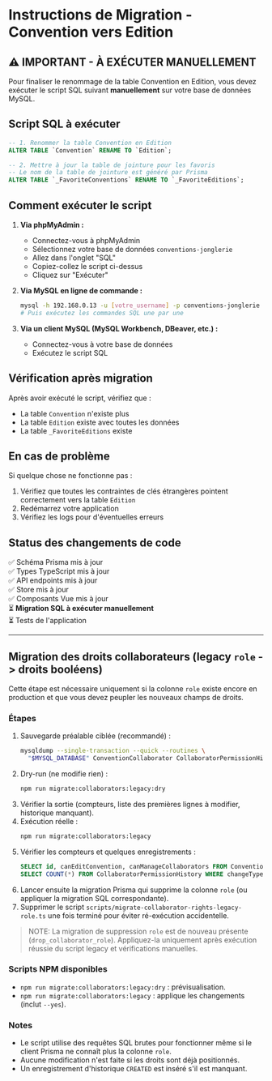 # Instructions de Migration - Convention vers Edition

## ⚠️ IMPORTANT - À EXÉCUTER MANUELLEMENT

Pour finaliser le renommage de la table Convention en Edition, vous devez exécuter le script SQL suivant **manuellement** sur votre base de données MySQL.

## Script SQL à exécuter

```sql
-- 1. Renommer la table Convention en Edition
ALTER TABLE `Convention` RENAME TO `Edition`;

-- 2. Mettre à jour la table de jointure pour les favoris
-- Le nom de la table de jointure est généré par Prisma
ALTER TABLE `_FavoriteConventions` RENAME TO `_FavoriteEditions`;
```

## Comment exécuter le script

1. **Via phpMyAdmin :**
   - Connectez-vous à phpMyAdmin
   - Sélectionnez votre base de données `conventions-jonglerie`
   - Allez dans l'onglet "SQL"
   - Copiez-collez le script ci-dessus
   - Cliquez sur "Exécuter"

2. **Via MySQL en ligne de commande :**

   ```bash
   mysql -h 192.168.0.13 -u [votre_username] -p conventions-jonglerie
   # Puis exécutez les commandes SQL une par une
   ```

3. **Via un client MySQL (MySQL Workbench, DBeaver, etc.) :**
   - Connectez-vous à votre base de données
   - Exécutez le script SQL

## Vérification après migration

Après avoir exécuté le script, vérifiez que :

- La table `Convention` n'existe plus
- La table `Edition` existe avec toutes les données
- La table `_FavoriteEditions` existe

## En cas de problème

Si quelque chose ne fonctionne pas :

1. Vérifiez que toutes les contraintes de clés étrangères pointent correctement vers la table `Edition`
2. Redémarrez votre application
3. Vérifiez les logs pour d'éventuelles erreurs

## Status des changements de code

✅ Schéma Prisma mis à jour  
✅ Types TypeScript mis à jour  
✅ API endpoints mis à jour  
✅ Store mis à jour  
✅ Composants Vue mis à jour  
⏳ **Migration SQL à exécuter manuellement**  
⏳ Tests de l'application

---

## Migration des droits collaborateurs (legacy `role` -> droits booléens)

Cette étape est nécessaire uniquement si la colonne `role` existe encore en production et que vous devez peupler les nouveaux champs de droits.

### Étapes

1. Sauvegarde préalable ciblée (recommandé) :
   ```bash
   mysqldump --single-transaction --quick --routines \
     "$MYSQL_DATABASE" ConventionCollaborator CollaboratorPermissionHistory > backup_collaborators.sql
   ```
2. Dry-run (ne modifie rien) :
   ```bash
   npm run migrate:collaborators:legacy:dry
   ```
3. Vérifier la sortie (compteurs, liste des premières lignes à modifier, historique manquant).
4. Exécution réelle :
   ```bash
   npm run migrate:collaborators:legacy
   ```
5. Vérifier les compteurs et quelques enregistrements :
   ```sql
   SELECT id, canEditConvention, canManageCollaborators FROM ConventionCollaborator LIMIT 20;
   SELECT COUNT(*) FROM CollaboratorPermissionHistory WHERE changeType='CREATED';
   ```
6. Lancer ensuite la migration Prisma qui supprime la colonne `role` (ou appliquer la migration SQL correspondante).
7. Supprimer le script `scripts/migrate-collaborator-rights-legacy-role.ts` une fois terminé pour éviter ré-exécution accidentelle.

> NOTE: La migration de suppression `role` est de nouveau présente (`drop_collaborator_role`). Appliquez-la uniquement après exécution réussie du script legacy et vérifications manuelles.

### Scripts NPM disponibles

- `npm run migrate:collaborators:legacy:dry` : prévisualisation.
- `npm run migrate:collaborators:legacy` : applique les changements (inclut `--yes`).

### Notes

- Le script utilise des requêtes SQL brutes pour fonctionner même si le client Prisma ne connaît plus la colonne `role`.
- Aucune modification n'est faite si les droits sont déjà positionnés.
- Un enregistrement d'historique `CREATED` est inséré s'il est manquant.
